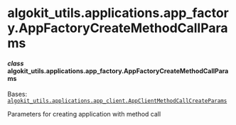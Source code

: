 # algokit_utils.applications.app_factory.AppFactoryCreateMethodCallParams

#### *class* algokit_utils.applications.app_factory.AppFactoryCreateMethodCallParams

Bases: [`algokit_utils.applications.app_client.AppClientMethodCallCreateParams`](../app_client/AppClientMethodCallCreateParams.md#algokit_utils.applications.app_client.AppClientMethodCallCreateParams)

Parameters for creating application with method call
